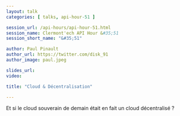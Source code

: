 ```yaml
---
layout: talk
categories: [ talks, api-hour-51 ]

session_url: /api-hours/api-hour-51.html
session_name: Clermont'ech API Hour &#35;51
session_short_name: "&#35;51"

author: Paul Pinault
author_url: https://twitter.com/disk_91
author_image: paul.jpeg

slides_url:
video:

title: "Cloud & Décentralisation"

---
```


Et si le cloud souverain de demain était en fait un cloud décentralisé ?
